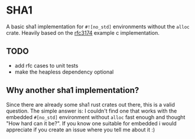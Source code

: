 # SHA1
A basic sha1 implementation for `#![no_std]` environments without the `alloc` crate.
Heavily based on the [rfc3174](https://datatracker.ietf.org/doc/html/rfc3174) example c implementation.

## TODO
- add rfc cases to unit tests
- make the heapless dependency optional

## Why another sha1 implementation?
Since there are already some sha1 rust crates out there, this is a valid question. The simple answer is: I couldn't find one that works with the embedded `#[no_std]` environment without `alloc` fast enough and thought "How hard can it be?".
If you know one suitable for embedded i would appreciate if you create an issue where you tell me about it :)


